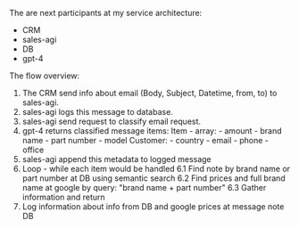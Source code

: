 

The are next participants at my service architecture:
- CRM
- sales-agi
- DB
- gpt-4

The flow overview:

1. The CRM send info about email (Body, Subject, Datetime, from, to) to sales-agi.
2. sales-agi logs this message to database.
3. sales-agi send request to classify email request.
4. gpt-4 returns classified message items:
    Item - array:
        - amount
        - brand name
        - part number
        - model
    Customer:
        - country
        - email
        - phone
        - office
5. sales-agi append this metadata to logged message
6. Loop - while each item would be handled
    6.1 Find note by brand name or part number at DB using semantic search
    6.2 Find prices and full brand name at google by query: "brand name + part number"
    6.3 Gather information and return
7. Log information about info from DB and google prices at message note DB
